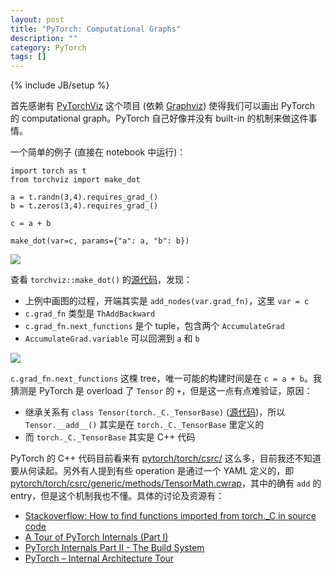 ```yaml
---
layout: post
title: "PyTorch: Computational Graphs"
description: ""
category: PyTorch
tags: []
---
```

{% include JB/setup %}

首先感谢有 [PyTorchViz](https://github.com/szagoruyko/pytorchviz) 这个项目 (依赖 [Graphviz](https://www.graphviz.org/)) 使得我们可以画出 PyTorch 的 computational graph。PyTorch 自己好像并没有 built-in 的机制来做这件事情。

一个简单的例子 (直接在 notebook 中运行)：

```
import torch as t
from torchviz import make_dot

a = t.randn(3,4).requires_grad_()
b = t.zeros(3,4).requires_grad_()

c = a + b

make_dot(var=c, params={"a": a, "b": b})
```

![](https://farm2.staticflickr.com/1973/44011086785_4f3e40c167_z_d.jpg)

查看 `torchviz::make_dot()` 的[源代码](https://github.com/szagoruyko/pytorchviz/blob/master/torchviz/dot.py)，发现：

- 上例中画图的过程，开端其实是 `add_nodes(var.grad_fn)`，这里 `var = c`
- `c.grad_fn` 类型是 `ThAddBackward` 
- `c.grad_fn.next_functions` 是个 tuple，包含两个 `AccumulateGrad`
- `AccumulateGrad.variable` 可以回溯到 `a` 和 `b`

![](https://farm2.staticflickr.com/1943/44923719451_57f940faa4_z_d.jpg)

`c.grad_fn.next_functions` 这棵 tree，唯一可能的构建时间是在 `c = a + b`。我猜测是 PyTorch 是 overload 了 `Tensor` 的 `+`，但是这一点有点难验证，原因：

- 继承关系有 `class Tensor(torch._C._TensorBase)` ([源代码](https://github.com/pytorch/pytorch/blob/master/torch/tensor.py))，所以 `Tensor.__add__()` 其实是在 `torch._C._TensorBase` 里定义的
- 而 `torch._C._TensorBase` 其实是 C++ 代码

PyTorch 的 C++ 代码目前看来有 [pytorch/torch/csrc/](https://github.com/pytorch/pytorch/tree/master/torch/csrc) 这么多，目前我还不知道要从何读起。另外有人提到有些 operation 是通过一个 YAML 定义的，即 [pytorch/torch/csrc/generic/methods/TensorMath.cwrap](https://github.com/pytorch/pytorch/blob/169ed0cd4bab8c30ba5f3a71dddacc7707d013a6/torch/csrc/generic/methods/TensorMath.cwrap)，其中的确有 `add` 的 entry，但是这个机制我也不懂。具体的讨论及资源有：

- [Stackoverflow: How to find functions imported from torch._C in source code](https://stackoverflow.com/questions/48874968/how-to-find-functions-imported-from-torch-c-in-source-code)
- [A Tour of PyTorch Internals (Part I)](https://pytorch.org/blog/a-tour-of-pytorch-internals-1/)
- [PyTorch Internals Part II - The Build System](https://pytorch.org/blog/a-tour-of-pytorch-internals-2/)
- [PyTorch – Internal Architecture Tour](http://blog.christianperone.com/2018/03/pytorch-internal-architecture-tour/)